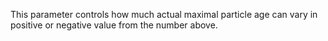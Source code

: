 This parameter controls how much actual maximal particle age can vary in positive or negative value from the number above.